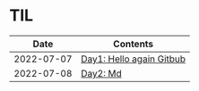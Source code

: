 # TIL
|Date|Contents|
|---|---|
|2022-07-07|[Day1: Hello again Gitbub](https://github.com/ggSeo-code/TIL/blob/master/day1.html)|
|2022-07-08|[Day2: Md](https://github.com/ggSeo-code/TIL/commit/6e50248e0b4e7eea88d89ac41572cef77a24baed)|
